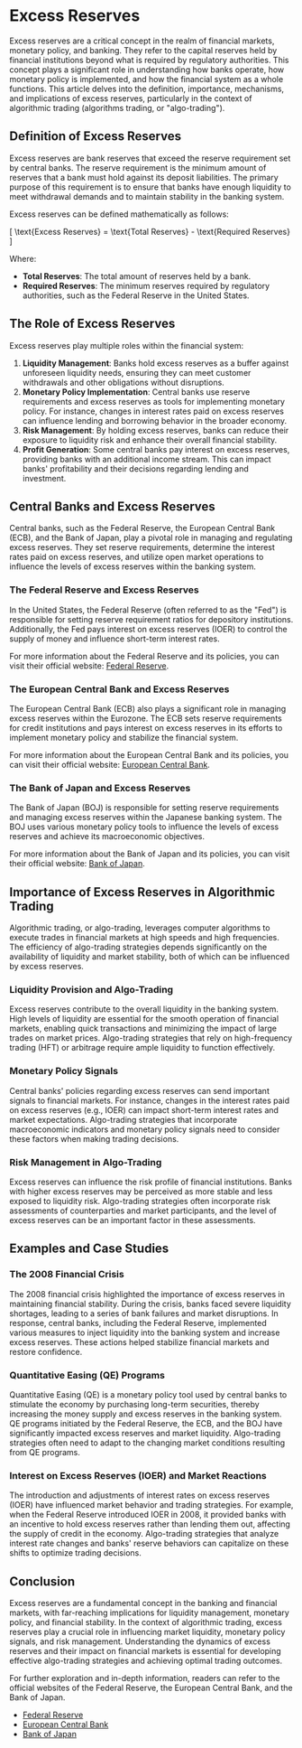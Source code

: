 # Excess Reserves

Excess reserves are a critical concept in the realm of financial markets, monetary policy, and banking. They refer to the capital reserves held by financial institutions beyond what is required by regulatory authorities. This concept plays a significant role in understanding how banks operate, how monetary policy is implemented, and how the financial system as a whole functions. This article delves into the definition, importance, mechanisms, and implications of excess reserves, particularly in the context of algorithmic trading (algorithms trading, or "algo-trading").

## Definition of Excess Reserves

Excess reserves are bank reserves that exceed the reserve requirement set by central banks. The reserve requirement is the minimum amount of reserves that a bank must hold against its deposit liabilities. The primary purpose of this requirement is to ensure that banks have enough liquidity to meet withdrawal demands and to maintain stability in the banking system.

Excess reserves can be defined mathematically as follows:

\[ \text{Excess Reserves} = \text{Total Reserves} - \text{Required Reserves} \]

Where:
- **Total Reserves**: The total amount of reserves held by a bank.
- **Required Reserves**: The minimum reserves required by regulatory authorities, such as the Federal Reserve in the United States.

## The Role of Excess Reserves

Excess reserves play multiple roles within the financial system:

1. **Liquidity Management**: Banks hold excess reserves as a buffer against unforeseen liquidity needs, ensuring they can meet customer withdrawals and other obligations without disruptions.
2. **Monetary Policy Implementation**: Central banks use reserve requirements and excess reserves as tools for implementing monetary policy. For instance, changes in interest rates paid on excess reserves can influence lending and borrowing behavior in the broader economy.
3. **Risk Management**: By holding excess reserves, banks can reduce their exposure to liquidity risk and enhance their overall financial stability.
4. **Profit Generation**: Some central banks pay interest on excess reserves, providing banks with an additional income stream. This can impact banks' profitability and their decisions regarding lending and investment.

## Central Banks and Excess Reserves

Central banks, such as the Federal Reserve, the European Central Bank (ECB), and the Bank of Japan, play a pivotal role in managing and regulating excess reserves. They set reserve requirements, determine the interest rates paid on excess reserves, and utilize open market operations to influence the levels of excess reserves within the banking system.

### The Federal Reserve and Excess Reserves

In the United States, the Federal Reserve (often referred to as the "Fed") is responsible for setting reserve requirement ratios for depository institutions. Additionally, the Fed pays interest on excess reserves (IOER) to control the supply of money and influence short-term interest rates.

For more information about the Federal Reserve and its policies, you can visit their official website: [Federal Reserve](https://www.federalreserve.gov).

### The European Central Bank and Excess Reserves

The European Central Bank (ECB) also plays a significant role in managing excess reserves within the Eurozone. The ECB sets reserve requirements for credit institutions and pays interest on excess reserves in its efforts to implement monetary policy and stabilize the financial system.

For more information about the European Central Bank and its policies, you can visit their official website: [European Central Bank](https://www.ecb.europa.eu).

### The Bank of Japan and Excess Reserves

The Bank of Japan (BOJ) is responsible for setting reserve requirements and managing excess reserves within the Japanese banking system. The BOJ uses various monetary policy tools to influence the levels of excess reserves and achieve its macroeconomic objectives.

For more information about the Bank of Japan and its policies, you can visit their official website: [Bank of Japan](https://www.boj.or.jp).

## Importance of Excess Reserves in Algorithmic Trading

Algorithmic trading, or algo-trading, leverages computer algorithms to execute trades in financial markets at high speeds and high frequencies. The efficiency of algo-trading strategies depends significantly on the availability of liquidity and market stability, both of which can be influenced by excess reserves.

### Liquidity Provision and Algo-Trading

Excess reserves contribute to the overall liquidity in the banking system. High levels of liquidity are essential for the smooth operation of financial markets, enabling quick transactions and minimizing the impact of large trades on market prices. Algo-trading strategies that rely on high-frequency trading (HFT) or arbitrage require ample liquidity to function effectively.

### Monetary Policy Signals

Central banks' policies regarding excess reserves can send important signals to financial markets. For instance, changes in the interest rates paid on excess reserves (e.g., IOER) can impact short-term interest rates and market expectations. Algo-trading strategies that incorporate macroeconomic indicators and monetary policy signals need to consider these factors when making trading decisions.

### Risk Management in Algo-Trading

Excess reserves can influence the risk profile of financial institutions. Banks with higher excess reserves may be perceived as more stable and less exposed to liquidity risk. Algo-trading strategies often incorporate risk assessments of counterparties and market participants, and the level of excess reserves can be an important factor in these assessments.

## Examples and Case Studies

### The 2008 Financial Crisis

The 2008 financial crisis highlighted the importance of excess reserves in maintaining financial stability. During the crisis, banks faced severe liquidity shortages, leading to a series of bank failures and market disruptions. In response, central banks, including the Federal Reserve, implemented various measures to inject liquidity into the banking system and increase excess reserves. These actions helped stabilize financial markets and restore confidence.

### Quantitative Easing (QE) Programs

Quantitative Easing (QE) is a monetary policy tool used by central banks to stimulate the economy by purchasing long-term securities, thereby increasing the money supply and excess reserves in the banking system. QE programs initiated by the Federal Reserve, the ECB, and the BOJ have significantly impacted excess reserves and market liquidity. Algo-trading strategies often need to adapt to the changing market conditions resulting from QE programs.

### Interest on Excess Reserves (IOER) and Market Reactions

The introduction and adjustments of interest rates on excess reserves (IOER) have influenced market behavior and trading strategies. For example, when the Federal Reserve introduced IOER in 2008, it provided banks with an incentive to hold excess reserves rather than lending them out, affecting the supply of credit in the economy. Algo-trading strategies that analyze interest rate changes and banks' reserve behaviors can capitalize on these shifts to optimize trading decisions.

## Conclusion

Excess reserves are a fundamental concept in the banking and financial markets, with far-reaching implications for liquidity management, monetary policy, and financial stability. In the context of algorithmic trading, excess reserves play a crucial role in influencing market liquidity, monetary policy signals, and risk management. Understanding the dynamics of excess reserves and their impact on financial markets is essential for developing effective algo-trading strategies and achieving optimal trading outcomes.

For further exploration and in-depth information, readers can refer to the official websites of the Federal Reserve, the European Central Bank, and the Bank of Japan.

- [Federal Reserve](https://www.federalreserve.gov)
- [European Central Bank](https://www.ecb.europa.eu)
- [Bank of Japan](https://www.boj.or.jp)